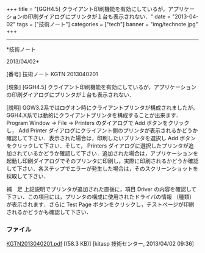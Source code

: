 ﻿+++
title = "[GGH4.5] クライアント印刷機能を有効にしているが，アプリケーションの印刷ダイアログにプリンタが１台も表示されない．"
date = "2013-04-02"
tags = ["技術ノート"]
categories = ["tech"]
banner = "img/technote.jpg"
+++

-----------------------------------------------------------------------------------------------------------------------------

*技術ノート

2013/04/02*


[番号]
技術ノート KGTN 2013040201

[現象]
[GGH4.5]
クライアント印刷機能を有効にしているが，アプリケーションの印刷ダイアログにプリンタが１台も表示されない．

[説明]
GGW3.2系ではログオン時にクライアントプリンタが構成されましたが，GGH4.X系では動的にクライアントプリンタを構成することが出来ます．
Program Window → File → Printers のダイアログで Add ボタンをクリックし，
Add Printer
ダイアログにクライアント側のプリンタが表示されるかどうか確認して下さい．表示された場合は，印刷したいプリンタを選択し
Add ボタンをクリックして下さい．そして， Printers
ダイアログに選択したプリンタが追加されているかどうか確認して下さい．追加された場合は，アプリケーションを起動し印刷ダイアログでそのプリンタに印刷し，実際に印刷されるかどうか確認して下さい．各ステップでエラーが発生した場合は，そのスクリーンショットを採取して下さい．

補　足
上記説明でプリンタが追加された直後に，項目 Driver
の内容を確認して下さい．この項目には，プリンタの構成に使用されたドライバの情報
（種類） が表示されます．さらに Test Page
ボタンをクリックし，テストページが印刷されるかどうかも確認して下さい．


### ファイル

 
 


[KGTN2013040201.pdf](http://techreport.kitasp.net/attachments/download/1301/KGTN2013040201.pdf)
 [(58.3 KB)] [kitasp 技術センター, 2013/04/02
09:36]


 


 

